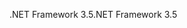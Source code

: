 <span data-ttu-id="bafbb-101">.NET Framework 3.5</span><span class="sxs-lookup"><span data-stu-id="bafbb-101">.NET Framework 3.5</span></span>